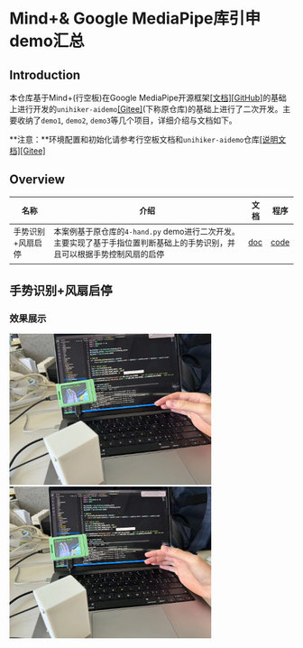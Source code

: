 # Mind+& Google MediaPipe库引申demo汇总

## Introduction

本仓库基于Mind+(行空板)在Google MediaPipe开源框架[[文档]](https://ai.google.dev/edge/mediapipe/solutions/guide)[[GitHub]](https://github.com/google-ai-edge/mediapipe)的基础上进行开发的`unihiker-aidemo`[[Gitee]](https://gitee.com/unihiker/unihiker-aidemo)(下称原仓库)的基础上进行了二次开发。主要收纳了`demo1`, `demo2`, `demo3`等几个项目，详细介绍与文档如下。

**注意：**环境配置和初始化请参考行空板文档和`unihiker-aidemo`仓库[[说明文档]](https://www.unihiker.com.cn/wiki/ai_project)[[Gitee]](https://gitee.com/unihiker/unihiker-aidemo)

## Overview

| 名称              | 介绍                                                         | 文档                     | 程序                                          |
| ----------------- | ------------------------------------------------------------ | ------------------------ | --------------------------------------------- |
| 手势识别+风扇启停 | 本案例基于原仓库的`4-hand.py` demo进行二次开发。主要实现了基于手指位置判断基础上的手势识别，并且可以根据手势控制风扇的启停 | [doc](#手势识别风扇启停) | [code](demo/gesture_reco_fan/gesture_reco.py) |
|                   |                                                              |                          |                                               |



## 手势识别+风扇启停

### 效果展示

<img src="img/hand1.jpg" alt="hand1" style="zoom: 35%;" />
<img src="img/hand2.jpg" alt="hand2" style="zoom: 35%;" />
